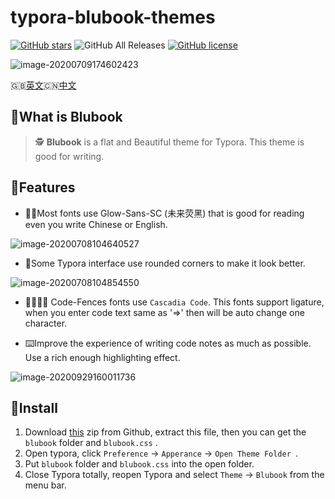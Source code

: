 # typora-blubook-themes

[![GitHub stars](https://img.shields.io/github/stars/HanryYu/typora-blubook-theme?style=flat-square)](https://github.com/HanryYu/typora-blubook-theme/stargazers)  ![GitHub All Releases](https://img.shields.io/github/downloads/HanryYu/typora-blubook-theme/total?color=%23c060a1&style=flat-square)  [![GitHub license](https://img.shields.io/github/license/HanryYu/typora-blubook-theme?style=flat-square)](https://github.com/HanryYu/typora-blubook-theme/blob/master/LICENSE)

![image-20200709174602423](https://cdn.jsdelivr.net/gh/HanryYu/typora-blubook-theme@master/assets/1.png)

:gb:[英文](https://github.com/HanryYu/typora-blubook-theme):cn:[中文](https://github.com/HanryYu/typora-blubook-theme/blob/master/README2.md)

## 📘What is Blubook

> 🕵️ **Blubook** is a flat and Beautiful theme for Typora. This theme is good for writing. 

## 🌠Features

- 📝📖Most fonts use Glow-Sans-SC (未来荧黑) that is good for reading even you write Chinese or English.

![image-20200708104640527](https://cdn.jsdelivr.net/gh/HanryYu/typora-blubook-theme@master/assets/2.png)

- 🎨Some Typora interface use rounded corners to make it look better.

![image-20200708104854550](https://cdn.jsdelivr.net/gh/HanryYu/typora-blubook-theme@master/assets/3.png)

- 👨‍💻‍👩‍💻 Code-Fences fonts use `Cascadia Code`. This fonts support ligature, when you enter code text same as  '=>'  then will be auto change one character.

- ⌨️Improve the experience of writing code notes as much as possible. Use a rich enough highlighting effect.

![image-20200929160011736](https://cdn.jsdelivr.net/gh/HanryYu/typora-blubook-theme@master/assets/4.png)

## 🔨Install

1. Download [this](https://github.com/HanryYu/typora-blubook-theme/releases/latest) zip from Github, extract this file, then you can get the `blubook` folder and `blubook.css` .
2. Open typora, click `Preference` → `Apperance` → `Open Theme Folder `.
3. Put `blubook` folder and `blubook.css` into the open folder.
4. Close Typora totally, reopen Typora and select `Theme` → `Blubook` from the menu bar.

